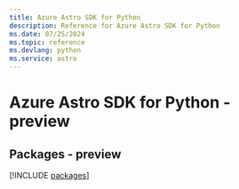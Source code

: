```yaml
---
title: Azure Astro SDK for Python
description: Reference for Azure Astro SDK for Python
ms.date: 07/25/2024
ms.topic: reference
ms.devlang: python
ms.service: astro
---
```

# Azure Astro SDK for Python - preview
## Packages - preview
[!INCLUDE [packages](astro-index.md)]